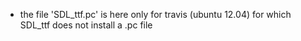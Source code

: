 
* the file 'SDL_ttf.pc' is here only for travis (ubuntu 12.04) for which SDL_ttf does not install a .pc file
